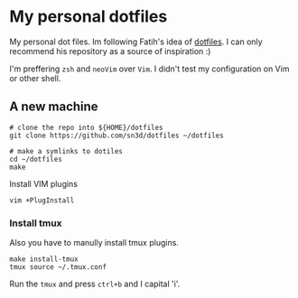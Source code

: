 # My personal dotfiles

My personal dot files. Im following Fatih's idea of [dotfiles](https://github.com/fatih/dotfiles). 
I can only recommend his repository as a source of inspiration :) 

I'm preffering `zsh` and `neoVim` over `Vim`. I didn't test my configuration on Vim or other shell.


## A new machine

```
# clone the repo into ${HOME}/dotfiles
git clone https://github.com/sn3d/dotfiles ~/dotfiles

# make a symlinks to dotiles
cd ~/dotfiles
make
```

Install VIM plugins

```
vim +PlugInstall
```

### Install tmux
Also you have to manully install tmux plugins. 

```
make install-tmux
tmux source ~/.tmux.conf
```

Run the `tmux` and press `ctrl+b` and I capital 'i'.

